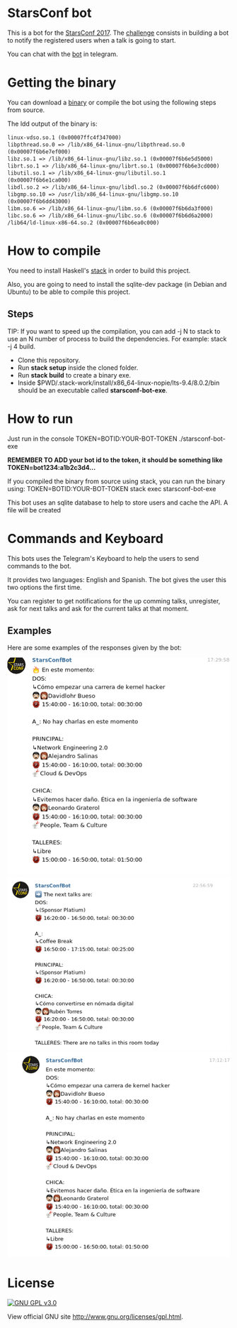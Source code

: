 # StarsConf bot

This is a bot for the [StarsConf 2017](www.starsconf.com). The
[challenge](https://medium.com/@SynapticSpa/construye-un-bot-para-la-starsconf-y-gana-una-entrada-d16cb0e24143)
consists in building a bot to notify the registered users when a talk is going
to start.


You can chat with the [bot](https://web.telegram.org/#/im?p=@StarsConfBot) in telegram.


# Getting the binary

You can download a
[binary](https://github.com/fgaray/starsconf-telegram-bot/releases/download/0.1/starsconf-bot-exe)
or compile the bot using the following steps from source.

The ldd output of the binary is:

    linux-vdso.so.1 (0x00007ffc4f347000)
    libpthread.so.0 => /lib/x86_64-linux-gnu/libpthread.so.0 (0x00007f6b6e7ef000)
    libz.so.1 => /lib/x86_64-linux-gnu/libz.so.1 (0x00007f6b6e5d5000)
    librt.so.1 => /lib/x86_64-linux-gnu/librt.so.1 (0x00007f6b6e3cd000)
    libutil.so.1 => /lib/x86_64-linux-gnu/libutil.so.1 (0x00007f6b6e1ca000)
    libdl.so.2 => /lib/x86_64-linux-gnu/libdl.so.2 (0x00007f6b6dfc6000)
    libgmp.so.10 => /usr/lib/x86_64-linux-gnu/libgmp.so.10 (0x00007f6b6dd43000)
    libm.so.6 => /lib/x86_64-linux-gnu/libm.so.6 (0x00007f6b6da3f000)
    libc.so.6 => /lib/x86_64-linux-gnu/libc.so.6 (0x00007f6b6d6a2000)
    /lib64/ld-linux-x86-64.so.2 (0x00007f6b6ea0c000)



# How to compile

You need to install Haskell's
[stack](https://docs.haskellstack.org/en/stable/README/#how-to-install) in order
to build this project.

Also, you are going to need to install the sqlite-dev package (in Debian and
Ubuntu) to be able to compile this project.

## Steps

TIP: If you want to speed up the compilation, you can add -j N to stack to use
an N number of process to build the dependencies. For example: stack -j 4 build.

* Clone this repository.
* Run **stack setup** inside the cloned folder.
* Run **stack build** to create a binary exe.
* Inside $PWD/.stack-work/install/x86_64-linux-nopie/lts-9.4/8.0.2/bin should be
  an executable called **starsconf-bot-exe**.

# How to run

Just run in the console TOKEN=BOTID:YOUR-BOT-TOKEN ./starsconf-bot-exe

**REMEMBER TO ADD your bot id to the token, it should be something like TOKEN=bot1234:a1b2c3d4...**

If you compiled the binary from source using stack, you can run the binary
using: TOKEN=BOTID:YOUR-BOT-TOKEN stack exec starsconf-bot-exe

This bot uses an sqlite database to help to store users and cache the API. A
file will be created 


# Commands and Keyboard

This bots uses the Telegram's Keyboard to help the users to send commands to the bot.

It provides two languages: English and Spanish. The bot gives the user this two
options the first time.

You can register to get notifications for the up comming talks, unregister, ask
for next talks and ask for the current talks at that moment.

## Examples

Here are some examples of the responses given by the bot:

![](https://github.com/fgaray/starsconf-telegram-bot/blob/master/images/Captura%20de%20pantalla%20de%202017-10-05%2022-07-49.png?raw=true)
![](https://github.com/fgaray/starsconf-telegram-bot/blob/master/images/Captura%20de%20pantalla%20de%202017-10-05%2023-00-35.png?raw=true)
![](https://github.com/fgaray/starsconf-telegram-bot/blob/master/images/Captura%20de%20pantalla%20de%202017-10-05%2023-01-12.png?raw=true)


# License


[![GNU GPL v3.0](http://www.gnu.org/graphics/gplv3-127x51.png)](http://www.gnu.org/licenses/gpl.html)

View official GNU site <http://www.gnu.org/licenses/gpl.html>.
